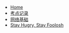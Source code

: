 * [Home](README)
* [考点记录](points.md)
* [网络基础](content1)
* [Stay Hugry, Stay Foolosh](stay_hungry_stay_foolish)